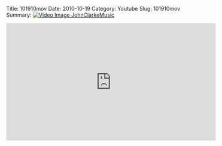 Title: 101910mov
Date: 2010-10-19
Category: Youtube
Slug: 101910mov
Summary: <a href="/101910mov.html"><img src="https://i.ytimg.com/vi/U0VKAYSoQIo/hqdefault.jpg" alt="Video Image JohnClarkeMusic"></a>

<iframe width="560" height="315" src="https://www.youtube.com/embed/U0VKAYSoQIo" title="YouTube video player" frameborder="0" allow="accelerometer; autoplay; clipboard-write; encrypted-media; gyroscope; picture-in-picture" allowfullscreen></iframe>

